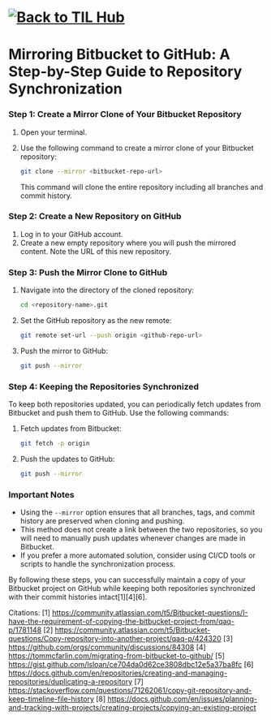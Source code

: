 # [![Back to TIL Hub](https://img.shields.io/badge/←%20Back%20to-TIL%20Hub-blue?style=for-the-badge)](README.md)
# Mirroring Bitbucket to GitHub: A Step-by-Step Guide to Repository Synchronization

### Step 1: Create a Mirror Clone of Your Bitbucket Repository

1. Open your terminal.
2. Use the following command to create a mirror clone of your Bitbucket repository:

   ```bash
   git clone --mirror <bitbucket-repo-url>
   ```

   This command will clone the entire repository including all branches and commit history.

### Step 2: Create a New Repository on GitHub

1. Log in to your GitHub account.
2. Create a new empty repository where you will push the mirrored content. Note the URL of this new repository.

### Step 3: Push the Mirror Clone to GitHub

1. Navigate into the directory of the cloned repository:

   ```bash
   cd <repository-name>.git
   ```

2. Set the GitHub repository as the new remote:

   ```bash
   git remote set-url --push origin <github-repo-url>
   ```

3. Push the mirror to GitHub:

   ```bash
   git push --mirror
   ```

### Step 4: Keeping the Repositories Synchronized

To keep both repositories updated, you can periodically fetch updates from Bitbucket and push them to GitHub. Use the following commands:

1. Fetch updates from Bitbucket:

   ```bash
   git fetch -p origin
   ```

2. Push the updates to GitHub:

   ```bash
   git push --mirror
   ```

### Important Notes

- Using the `--mirror` option ensures that all branches, tags, and commit history are preserved when cloning and pushing.
- This method does not create a link between the two repositories, so you will need to manually push updates whenever changes are made in Bitbucket.
- If you prefer a more automated solution, consider using CI/CD tools or scripts to handle the synchronization process.

By following these steps, you can successfully maintain a copy of your Bitbucket project on GitHub while keeping both repositories synchronized with their commit histories intact[1][4][6].

Citations:
[1] https://community.atlassian.com/t5/Bitbucket-questions/I-have-the-requirement-of-copying-the-bitbucket-project-from/qaq-p/1781148
[2] https://community.atlassian.com/t5/Bitbucket-questions/Copy-repository-into-another-project/qaq-p/424320
[3] https://github.com/orgs/community/discussions/84308
[4] https://tommcfarlin.com/migrating-from-bitbucket-to-github/
[5] https://gist.github.com/lsloan/ce704da0d62ce3808dbc12e5a37ba8fc
[6] https://docs.github.com/en/repositories/creating-and-managing-repositories/duplicating-a-repository
[7] https://stackoverflow.com/questions/71262061/copy-git-repository-and-keep-timeline-file-history
[8] https://docs.github.com/en/issues/planning-and-tracking-with-projects/creating-projects/copying-an-existing-project